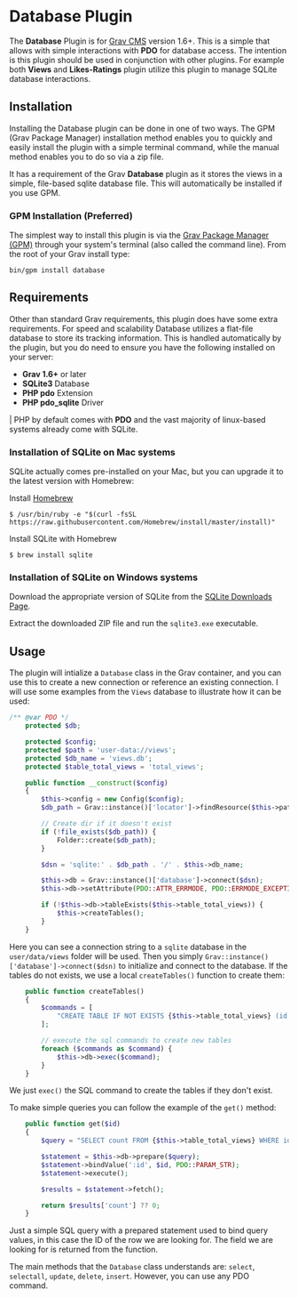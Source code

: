 # Database Plugin

The **Database** Plugin is for [Grav CMS](http://github.com/getgrav/grav) version 1.6+. This is a simple that allows with simple interactions with **PDO** for database access.  The intention is this plugin should be used in conjunction with other plugins.  For example both **Views** and **Likes-Ratings** plugin utilize this plugin to manage SQLite database interactions.

## Installation

Installing the Database plugin can be done in one of two ways. The GPM (Grav Package Manager) installation method enables you to quickly and easily install the plugin with a simple terminal command, while the manual method enables you to do so via a zip file.

It has a requirement of the Grav **Database** plugin as it stores the views in a simple, file-based sqlite database file.  This will automatically be installed if you use GPM.

### GPM Installation (Preferred)

The simplest way to install this plugin is via the [Grav Package Manager (GPM)](http://learn.getgrav.org/advanced/grav-gpm) through your system's terminal (also called the command line).  From the root of your Grav install type:

    bin/gpm install database

## Requirements

Other than standard Grav requirements, this plugin does have some extra requirements.  For speed and scalability Database utilizes a flat-file database to store its tracking information.  This is handled automatically by the plugin, but you do need to ensure you have the following installed on your server:

* **Grav 1.6+** or later 
* **SQLite3** Database
* **PHP pdo** Extension
* **PHP pdo_sqlite** Driver

| PHP by default comes with **PDO** and the vast majority of linux-based systems already come with SQLite.  

### Installation of SQLite on Mac systems

SQLite actually comes pre-installed on your Mac, but you can upgrade it to the latest version with Homebrew:

Install [Homebrew](https://brew.sh/)

```shell
$ /usr/bin/ruby -e "$(curl -fsSL https://raw.githubusercontent.com/Homebrew/install/master/install)"
```

Install SQLite with Homebrew

```shell
$ brew install sqlite
```

### Installation of SQLite on Windows systems

Download the appropriate version of SQLite from the [SQLite Downloads Page](https://www.sqlite.org/download.html).  

Extract the downloaded ZIP file and run the `sqlite3.exe` executable.


## Usage

The plugin will intialize a `Database` class in the Grav container, and you can use this to create a new connection or reference an existing connection.  I will use some examples from the `Views` database to illustrate how it can be used:

```php
/** @var PDO */
    protected $db;

    protected $config;
    protected $path = 'user-data://views';
    protected $db_name = 'views.db';
    protected $table_total_views = 'total_views';

    public function __construct($config)
    {
        $this->config = new Config($config);
        $db_path = Grav::instance()['locator']->findResource($this->path, true, true);

        // Create dir if it doesn't exist
        if (!file_exists($db_path)) {
            Folder::create($db_path);
        }

        $dsn = 'sqlite:' . $db_path . '/' . $this->db_name;

        $this->db = Grav::instance()['database']->connect($dsn);
        $this->db->setAttribute(PDO::ATTR_ERRMODE, PDO::ERRMODE_EXCEPTION);

        if (!$this->db->tableExists($this->table_total_views)) {
            $this->createTables();
        }
    }
```

Here you can see a connection string to a `sqlite` database in the `user/data/views` folder will be used.  Then you simply `Grav::instance()['database']->connect($dsn)` to initialize and connect to the database. If the tables do not exists, we use a local `createTables()` function to create them:

```php
    public function createTables()
    {
        $commands = [
            "CREATE TABLE IF NOT EXISTS {$this->table_total_views} (id VARCHAR(255) PRIMARY KEY, count INTEGER DEFAULT 0)",
        ];

        // execute the sql commands to create new tables
        foreach ($commands as $command) {
            $this->db->exec($command);
        }
    }
```

We just `exec()` the SQL command to create the tables if they don't exist.

To make simple queries you can follow the example of the `get()` method:

```php
    public function get($id)
    {
        $query = "SELECT count FROM {$this->table_total_views} WHERE id = :id";

        $statement = $this->db->prepare($query);
        $statement->bindValue(':id', $id, PDO::PARAM_STR);
        $statement->execute();

        $results = $statement->fetch();

        return $results['count'] ?? 0;
    }
```

Just a simple SQL query with a prepared statement used to bind query values, in this case the ID of the row we are looking for.  The field we are looking for is returned from the function.

The main methods that the `Database` class understands are: `select`, `selectall`, `update`, `delete`, `insert`.  However, you can use any PDO command.